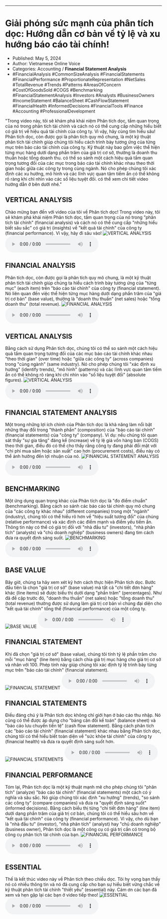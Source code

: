 
---

# Giải phóng sức mạnh của phân tích dọc: Hướng dẫn cơ bản về tỷ lệ và xu hướng báo cáo tài chính!

- Published: May 5, 2024
- Author: Vietnamese Online Voice
- Categories: Accounting / **Financial Statement Analysis**
- #FinancialAnalysis #CommonSizeAnalysis #FinancialStatements #FinancialPerformance #ProportionateRepresentation #NetSales #TotalRevenue #Trends #Patterns #AreasOfConcern #CostOfGoodsSold #COGS #Benchmarking #FinancialStatementAnalysis #Investors #Analysts #BusinessOwners #IncomeStatement #BalanceSheet #CashFlowStatement #FinancialHealth #InformedDecisions #FinancialTools #Finance #Accounting #ProfessionalDevelopment

"Trong video này, tôi sẽ khám phá khái niệm Phân tích dọc, tầm quan trọng của nó trong phân tích tài chính và cách nó có thể cung cấp những hiểu biết có giá trị về hiệu quả tài chính của công ty. Vì vậy, hãy cùng tìm hiểu sâu! Phân tích dọc, còn được gọi là phân tích quy mô chung, là một kỹ thuật phân tích tài chính giúp chúng tôi hiểu cách trình bày tương ứng của từng mục trên báo cáo tài chính của công ty. Kỹ thuật này bao gồm việc thể hiện từng mục hàng dưới dạng phần trăm của giá trị cơ sở, thường là doanh thu thuần hoặc tổng doanh thu. có thể so sánh một cách hiệu quả tầm quan trọng tương đối của các mục trong báo cáo tài chính khác nhau theo thời gian hoặc giữa các công ty trong cùng ngành. Nó cho phép chúng tôi xác định các xu hướng, mô hình và các lĩnh vực quan tâm tiềm ẩn có thể không rõ ràng khi chỉ nhìn vào các số liệu tuyệt đối. có thể xem chi tiết video hướng dẫn ở bên dưới nhé."


## VERTICAL ANALYSIS

Chào mừng bạn đến với video của tôi về Phân tích dọc! Trong video này, tôi sẽ khám phá khái niệm Phân tích dọc, tầm quan trọng của nó trong "phân tích tài chính" (financial analysis) và cách nó có thể cung cấp "những hiểu biết sâu sắc" có giá trị (insights) về "kết quả tài chính" của công ty (financial performance). Vì vậy, hãy đi sâu vào!
![VERTICAL ANALYSIS](https://http-archiver-apis-production-80.schnworks.com/storage/images/transitions/2024-05-04/transition--11713095991-Montserrat-Bold-880E4F.jpg)
<audio controls>
    <source src="https://http-archiver-apis-production-80.schnworks.com/storage/storage/audio/file-25301551526.mp3" type="audio/mpeg">
</audio>



## FINANCIAL ANALYSIS

Phân tích dọc, còn được gọi là phân tích quy mô chung, là một kỹ thuật phân tích tài chính giúp chúng ta hiểu cách trình bày tương ứng của "từng mục" (each item) trên "báo cáo tài chính" của công ty (financial statement). Nó liên quan đến việc thể hiện từng mục hàng dưới dạng phần trăm của "giá trị cơ bản" (base value), thường là "doanh thu thuần" (net sales) hoặc "tổng doanh thu" (total revenue).
![FINANCIAL ANALYSIS](https://http-archiver-apis-production-80.schnworks.com/storage/images/transitions/2024-05-04/transition--8433091242-Montserrat-Thin-512DA8.jpg)
<audio controls>
    <source src="https://http-archiver-apis-production-80.schnworks.com/storage/storage/audio/file-17344608305.mp3" type="audio/mpeg">
</audio>



## VERTICAL ANALYSIS

Bằng cách sử dụng Phân tích dọc, chúng tôi có thể so sánh một cách hiệu quả tầm quan trọng tương đối của các mục báo cáo tài chính khác nhau "theo thời gian" (over time) hoặc "giữa các công ty" (across companies) trong "cùng ngành" (same industry). Nó cho phép chúng tôi "xác định xu hướng" (identify trends), "mô hình" (patterns) và các lĩnh vực quan tâm tiềm ẩn có thể không rõ ràng khi chỉ nhìn vào "số liệu tuyệt đối" (absolute figures).
![VERTICAL ANALYSIS](https://http-archiver-apis-production-80.schnworks.com/storage/images/transitions/2024-05-04/transition--12301401160-Montserrat-Thin-4A148C.jpg)
<audio controls>
    <source src="https://http-archiver-apis-production-80.schnworks.com/storage/storage/audio/file-4407675369.mp3" type="audio/mpeg">
</audio>



## FINANCIAL STATEMENT ANALYSIS

Một trong những lợi ích chính của Phân tích dọc là khả năng làm nổi bật những thay đổi trong "thành phần" (composition) của "báo cáo tài chính" (financial statements) của "công ty" (company). Ví dụ: nếu chúng tôi quan sát thấy "sự gia tăng" đáng kể (increase) về tỷ lệ giá vốn hàng bán (COGS) theo thời gian, điều đó có thể cho thấy rằng công ty đang phải đối mặt với "chi phí mua sắm hoặc sản xuất" cao hơn (procurement costs), điều này có thể ảnh hưởng đến lợi nhuận của nó.
![FINANCIAL STATEMENT ANALYSIS](https://http-archiver-apis-production-80.schnworks.com/storage/images/transitions/2024-05-04/transition--13821249-Montserrat-ExtraBold-4A148C.jpg)
<audio controls>
    <source src="https://http-archiver-apis-production-80.schnworks.com/storage/storage/audio/file-11538054206.mp3" type="audio/mpeg">
</audio>



## BENCHMARKING

Một ứng dụng quan trọng khác của Phân tích dọc là "đo điểm chuẩn" (benchmarking). Bằng cách so sánh các báo cáo tài chính quy mô chung của "các công ty khác nhau" (different companies) trong một "ngành" (industry), chúng tôi có thể hiểu rõ hơn về "hiệu suất tương đối" của chúng (relative performance) và xác định các điểm mạnh và điểm yếu tiềm ẩn. Thông tin này có thể có giá trị đối với "nhà đầu tư" (investors), "nhà phân tích" (analysts) và "chủ doanh nghiệp" (business owners) đang tìm cách đưa ra quyết định sáng suốt.
![BENCHMARKING](https://http-archiver-apis-production-80.schnworks.com/storage/images/transitions/2024-05-04/transition--6212237599-Montserrat-Black-1A237E.jpg)
<audio controls>
    <source src="https://http-archiver-apis-production-80.schnworks.com/storage/storage/audio/file-15671119292.mp3" type="audio/mpeg">
</audio>



## BASE VALUE

Bây giờ, chúng ta hãy xem xét kỹ hơn cách thực hiện Phân tích dọc. Bước đầu tiên là chọn "giá trị cơ sở" (base value) mà tất cả "chi tiết đơn hàng" khác (line items) sẽ được biểu thị dưới dạng "phần trăm" (percentages). Như đã đề cập trước đó, "doanh thu thuần" (net sales) hoặc "tổng doanh thu" (total revenue) thường được sử dụng làm giá trị cơ bản vì chúng đại diện cho "kết quả tài chính" tổng thể (financial performance) của một công ty.
![BASE VALUE](https://http-archiver-apis-production-80.schnworks.com/storage/images/transitions/2024-05-04/transition--6622654859-Montserrat-Black-880E4F.jpg)
<audio controls>
    <source src="https://http-archiver-apis-production-80.schnworks.com/storage/storage/audio/file-10343128093.mp3" type="audio/mpeg">
</audio>



## FINANCIAL STATEMENT

Khi đã chọn "giá trị cơ sở" (base value), chúng tôi tính tỷ lệ phần trăm cho mỗi "mục hàng" (line item) bằng cách chia giá trị mục hàng cho giá trị cơ sở và nhân với 100. Phép tính này giúp chúng tôi xác định tỷ lệ trình bày từng mục trên "báo cáo tài chính" (financial statement).
![FINANCIAL STATEMENT](https://http-archiver-apis-production-80.schnworks.com/storage/images/transitions/2024-05-04/transition--30263664934-Montserrat-Black-4A148C.jpg)
<audio controls>
    <source src="https://http-archiver-apis-production-80.schnworks.com/storage/storage/audio/file-5842819320.mp3" type="audio/mpeg">
</audio>



## FINANCIAL STATEMENTS

Điều đáng chú ý là Phân tích dọc không chỉ giới hạn ở báo cáo thu nhập. Nó cũng có thể được áp dụng cho "bảng cân đối kế toán" (balance sheet) và "báo cáo lưu chuyển tiền tệ" (cash flow statement). Bằng cách phân tích các "báo cáo tài chính" (financial statement) khác nhau bằng Phân tích dọc, chúng tôi có thể hiểu biết toàn diện về "sức khỏe tài chính" của công ty (financial health) và đưa ra quyết định sáng suốt hơn.
![FINANCIAL STATEMENTS](https://http-archiver-apis-production-80.schnworks.com/storage/images/transitions/2024-05-04/transition--16412149984-Montserrat-ExtraBold-9C27B0.jpg)
<audio controls>
    <source src="https://http-archiver-apis-production-80.schnworks.com/storage/storage/audio/file-18936526469.mp3" type="audio/mpeg">
</audio>



## FINANCIAL PERFORMANCE

Tóm lại, Phân tích dọc là một kỹ thuật mạnh mẽ cho phép chúng tôi "phân tích" (analyze) "báo cáo tài chính" (financial statements) một cách có ý nghĩa và sâu sắc. Nó giúp chúng tôi xác định "xu hướng" (trends), "so sánh các công ty" (compare companies) và đưa ra "quyết định sáng suốt" (informed decisions). Bằng cách biểu thị từng "chi tiết đơn hàng" (line item) dưới dạng phần trăm của giá trị cơ bản, chúng tôi có thể hiểu sâu hơn về "kết quả tài chính" của công ty (financial performance). Vì vậy, cho dù bạn là "nhà đầu tư" (investor), "nhà phân tích" (analyst) hay "chủ doanh nghiệp" (business owner), Phân tích dọc là một công cụ có giá trị cần có trong bộ công cụ phân tích tài chính của bạn.
![FINANCIAL PERFORMANCE](https://http-archiver-apis-production-80.schnworks.com/storage/images/transitions/2024-05-04/transition--30669709086-Montserrat-ExtraBold-283593.jpg)
<audio controls>
    <source src="https://http-archiver-apis-production-80.schnworks.com/storage/storage/audio/file-31183253111.mp3" type="audio/mpeg">
</audio>



## ESSENTIAL

Thế là kết thúc video này về Phân tích theo chiều dọc. Tôi hy vọng bạn thấy nó có nhiều thông tin và nó đã cung cấp cho bạn sự hiểu biết vững chắc về kỹ thuật phân tích tài chính "thiết yếu" (essential) này. Cảm ơn các bạn đã xem và hẹn gặp lại các bạn ở video tiếp theo!
![ESSENTIAL](https://http-archiver-apis-production-80.schnworks.com/storage/images/transitions/2024-05-04/transition-5076944093-Montserrat-Black-1A237E.jpg)
<audio controls>
    <source src="https://http-archiver-apis-production-80.schnworks.com/storage/storage/audio/file-6799627042.mp3" type="audio/mpeg">
</audio>


